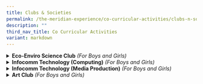```yaml
---
title: Clubs & Societies
permalink: /the-meridian-experience/co-curricular-activities/clubs-n-societies/
description: ""
third_nav_title: Co Curricular Activities
variant: markdown
---
```

<details>
  <summary><strong>Eco-Enviro Science Club</strong> <i>(For Boys and Girls)</i></summary>

<p align="justify"> The Eco-Enviro Science Club offers students a hands-on approach to learning Science, encouraging curiosity and exploration beyond the classroom. Through engaging activities and real-world applications, students gain deeper insights into environmental conservation, habitat reforestation, and the impact of global warming.</p>

<p align="justify">Students also explore fascinating topics that extend beyond the standard curriculum, such as volcanic eruptions, sublimation, and other natural phenomena. One of the highlights of the programme includes field research, where students monitor bird populations within the school grounds. These observations allow them to investigate biodiversity and understand the importance of protecting our ecosystems.</p>

<p align="justify">Through research, investigation, and active learning, students are empowered to become environmental stewards—developing a strong appreciation for nature and a commitment to sustainability.</p>
	
<p align="justify">By exposing students to a wide range of Science topics in an engaging and meaningful way, we aim to nurture a lifelong love for Science and a deep sense of responsibility for the environment.</p>

<p><b>Highlights</b></p>

<ul>
  <li>Activities focusing on 3'R's - Reduce, Reuse and Recycle</li>
  <li>Hydroponics planting (hi-tech farming)</li>
  <li>Field-based bird monitoring and research</li>
</ul>  
	
<table style="width:100%">

  <tbody><tr>
    <td><img src="/images/The%20Meridian%20Experience/Co%20Curricular%20Activities/Clubs%20&amp;%20Societies/Eco%20Enviro%20Science%20Club/Science_Club_1.jpg" style="width:350px;height:250px;float:center"></td>
    <td><img src="/images/The%20Meridian%20Experience/Co%20Curricular%20Activities/Clubs%20&amp;%20Societies/Eco%20Enviro%20Science%20Club/Science_Club_2.jpg" style="width:350px;height:250px;float:center"></td>
	</tr>
	<tr>
    <td colspan="2"><img src="/images/The%20Meridian%20Experience/Co%20Curricular%20Activities/Clubs%20&amp;%20Societies/Eco%20Enviro%20Science%20Club/Science_Club_3.jpg" style="width:350px;height:250px;float:center"></td>
   	</tr>
</tbody></table>

<br>
For enquiries on the school’s Eco-Enviro Science Club, please email:<br>
• <a href="mailto:chua_ee_lyn@moe.edu.sg">Mdm Chua Ee Lyn </a><br>
• <a href="mailto:Siti_Nurmunirah_mohd_Arsad@moe.edu.sg">Mdm Siti Munirah</a><br>
<br>
</details>

<details>
  <summary><b>Infocomm Technology (Computing)</b> <i>(For Boys and Girls)</i></summary>

<p align="justify">The Infocomm Technology (Computing) CCA aims to spark students’ interest in technology through engaging, hands-on learning experiences. Students are introduced to coding and digital skills in a fun and meaningful way, while also developing leadership and entrepreneurial mindsets from an early age.</p>

<p align="justify">In today’s digital world, technology plays a significant role in students’ everyday lives. This CCA equips them with essential skills to design, develop, and communicate effectively using digital tools. By learning to code, students gain valuable computational thinking skills—such as logical reasoning, problem-solving, and the ability to break down complex tasks into manageable steps.</p>
	
<p align="justify">Through various projects and challenges, students learn to think critically and creatively, preparing them to thrive in a tech-driven future.</p>

<p><b>Highlights</b></p>
<ul>
<li>SCRATCH</li>
<li>mBlock software</li>
<li>mBot2 robots</li>
<li>Application of Artificial Intelligence in mBlock</li>
</ul>

<table style="width:100%">
  <tbody><tr>
    <td><img src="/images/The%20Meridian%20Experience/Co%20Curricular%20Activities/Clubs%20&amp;%20Societies/Info%20Technology%20(Computing)/Computing_1.jpg" style="width:370px;height:220px;float:center"></td>
    <td><img src="/images/The%20Meridian%20Experience/Co%20Curricular%20Activities/Clubs%20&amp;%20Societies/Info%20Technology%20(Computing)/Computing_2.jpg" style="width:370px;height:220px;float:center"></td>
  </tr>
	<tr>
    <td colspan="2"><img src="/images/The%20Meridian%20Experience/Co%20Curricular%20Activities/Clubs%20&amp;%20Societies/Info%20Technology%20(Computing)/Computing_3.jpg" style="width:370px;height:420px;float:center"></td>
  </tr>
</tbody></table>

<br>
For enquiries on the school’s Infocomm Technology (Computing), please email:<br>
• <a href="mailto:hoi_hui_yee_jaime@moe.edu.sg">Mdm Jaime Hoi</a><br>
• <a href="mailto:xu_wei_gabriel@moe.edu.sg">Mr Gabriel Xu Wei</a>
<br>
• <a href="mailto:Aminah_Mohamed_Shariff@moe.edu.sg">Mdm Aminah D/O Mohamed Shariff </a>
<br>
<br>
</details>


<details>
  <summary><b>Infocomm Technology (Media Production)</b> 	<i>(For Boys and Girls)</i></summary>
	
<p align="justify">In the Media Production CCA, students take photos around the school to capture beautiful moments, which helps them develop their photography skills. They also learn photo editing and the basics of video production. This hands-on experience goes beyond technical skills—it encourages students to appreciate the artistic value of photos and videos, helping them truly understand the essence of art through photography.</p>

<p align="justify">Additionally, the activity places a strong emphasis on teamwork. Students collaborate, respect one another, and build stronger relationships through communication and cooperation. With guidance from their teachers, they learn to respect their mentors and pass on their knowledge to younger students. These experiences embody the school’s core values, supporting students’ growth in both artistic creativity and personal character.</p>

<p><b>Highlights</b></p>
	
<p>1. Photos for Our Schools Our Stories (OSOS) contest used for MOE’s publicity<br>
 2. Champion Award (National Photo Competition 2023)<br>
 3. Runner-Up Award (National Photo Competition 2023<br>
4. 2 Merit Award (National Photo Competition 2023)<br></p>
	
<table style="width:100%">
  <tbody><tr>
    <td><img src="/images/The%20Meridian%20Experience/Co%20Curricular%20Activities/Clubs%20&amp;%20Societies/Info%20Tech%20(Media%20Production)/Media_Production_1.jpg" style="width:470px;height:250px;float:center"></td>
    <td><img src="/images/The%20Meridian%20Experience/Co%20Curricular%20Activities/Clubs%20&amp;%20Societies/Info%20Tech%20(Media%20Production)/Media_Production_2.jpg" style="width:470px;height:350px;float:center">
</td>
  </tr>
		<tr>
    <td><img src="/images/The%20Meridian%20Experience/Co%20Curricular%20Activities/Clubs%20&amp;%20Societies/Info%20Tech%20(Media%20Production)/Media_Production_3.jpg" style="width:470px;height:250px;float:center"></td>
    <td><img src="/images/The%20Meridian%20Experience/Co%20Curricular%20Activities/Clubs%20&amp;%20Societies/Info%20Tech%20(Media%20Production)/Media_Production_4.jpg" style="width:470px;height:250px;float:center">
</td>
  </tr>
</tbody></table>

<br>
For enquiries on the school’s Photography and Videography CCA, please email:<br>
• <a href="mailto:ng_yin_hung@moe.edu.sg">Mr Ng Yin Hung</a><br>
•  <a href="mailto:ho_kwai_ming@moe.edu.sg">Mr Jeremy Ho</a>
	<br>
•  <a href="mailto:abdul_wahid_abdul_wahab@moe.edu.sg">Mr Abdul Wahid</a>
	<br>
	<br>
</details>

<details>
  <summary><b>Art Club</b> <i>(For Boys and Girls)</i></summary>

<p align="justify">The Art Club takes a comprehensive approach towards learning and appreciation of art, providing a holistic experience. We provide students with ample opportunities to discover their own niche within the wide array of mediums.</p>

<p align="justify">The Art Club members enjoy a variety of Art activities conducted during the CCA sessions. Students experiment with a variety of materials and explore the possibilities of conventional materials like Batik dye, watercolour, and recyclable materials.
Our Art Club members have enjoyed activities such as tie and dye, fashion design using recyclable materials, and sculpting using wires and paper mache.
</p>

<p><b>Highlights</b></p>

<p align="justify">The Art Club collaborates with Pasir Ris NLB in a yearly event, hoping to reach out to the public to share simple Art-making activities while promoting the Art books available for loan at the library. Apart from that, Art Club members also have the opportunity to take part in the bi-annual Singapore Youth Festival (SYF) Art Competition.</p>

	
<table style="width:100%">
  <tbody><tr>
    <td><img src="/images/The%20Meridian%20Experience/Co%20Curricular%20Activities/Clubs%20&amp;%20Societies/Art%20Club/Art_Club_1.jpg" style="width:370px;height:220px;float:center"></td>
    <td><img src="/images/The%20Meridian%20Experience/Co%20Curricular%20Activities/Clubs%20&amp;%20Societies/Art%20Club/Art_Club_2.jpg" style="width:370px;height:220px;float:center"></td>
  </tr>
	<tr>
    <td colspan="2"><img src="/images/The%20Meridian%20Experience/Co%20Curricular%20Activities/Clubs%20&amp;%20Societies/Art%20Club/Art_Club_3.jpg" style="width:370px;height:220px;float:center"></td>
  </tr>
</tbody></table>


<br>
For enquiries on the school’s &nbsp;Art Club CCA, please email:<br>
• <a href="mailto:nur_aisyah_ali@moe.edu.sg">Mdm Nur Aisyah</a><br>
• <a href="mailto:norhaida_kamaludin@moe.edu.sg">Ms Norhaida</a><br>
•  <a href="mailto:muhammad_raziz_abdul_razak@moe.edu.sg">Mr Muhammad Raziz</a>
</details>